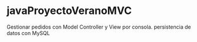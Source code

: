 # javaProyectoVeranoMVC
Gestionar pedidos con Model Controller y View por consola. persistencia de datos con MySQL
